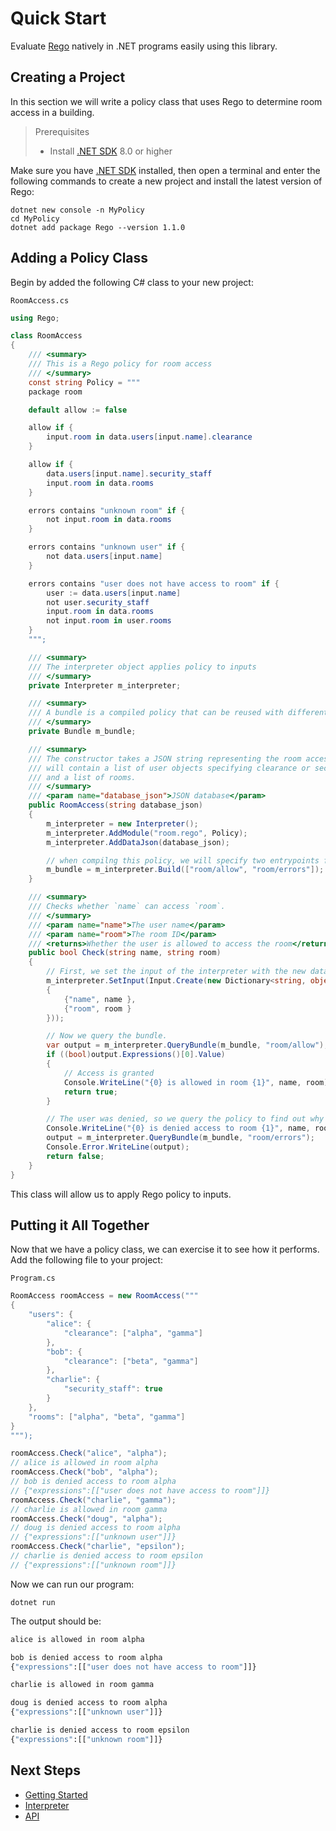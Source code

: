 # Quick Start
Evaluate [Rego](https://www.openpolicyagent.org/docs/latest/policy-language/) natively
in .NET programs easily using this library.

## Creating a Project

In this section we will write a policy class that uses Rego to determine room
access in a building.

> Prerequisites
> * Install [.NET SDK](https://dotnet.microsoft.com/en-us/download) 8.0 or higher

Make sure you have [.NET SDK](https://dotnet.microsoft.com/en-us/download)
installed, then open a terminal and enter the following commands to create a new
project and install the latest version of Rego:

    dotnet new console -n MyPolicy
    cd MyPolicy
    dotnet add package Rego --version 1.1.0

## Adding a Policy Class

Begin by added the following C# class to your new project:

`RoomAccess.cs`
```csharp
using Rego;

class RoomAccess
{
    /// <summary>
    /// This is a Rego policy for room access
    /// </summary>
    const string Policy = """
    package room

    default allow := false

    allow if {
        input.room in data.users[input.name].clearance
    }

    allow if {
        data.users[input.name].security_staff
        input.room in data.rooms
    }

    errors contains "unknown room" if {
        not input.room in data.rooms
    }

    errors contains "unknown user" if {
        not data.users[input.name]
    }

    errors contains "user does not have access to room" if {
        user := data.users[input.name]
        not user.security_staff
        input.room in data.rooms
        not input.room in user.rooms
    }
    """;

    /// <summary>
    /// The interpreter object applies policy to inputs
    /// </summary>
    private Interpreter m_interpreter;

    /// <summary>
    /// A bundle is a compiled policy that can be reused with different inputs
    /// </summary>
    private Bundle m_bundle;

    /// <summary>
    /// The constructor takes a JSON string representing the room access database. This
    /// will contain a list of user objects specifying clearance or security staff status,
    /// and a list of rooms.
    /// </summary>
    /// <param name="database_json">JSON database</param>
    public RoomAccess(string database_json)
    {
        m_interpreter = new Interpreter();
        m_interpreter.AddModule("room.rego", Policy);
        m_interpreter.AddDataJson(database_json);

        // when compilng this policy, we will specify two entrypoints for later evaluation
        m_bundle = m_interpreter.Build(["room/allow", "room/errors"]);
    }

    /// <summary>
    /// Checks whether `name` can access `room`.
    /// </summary>
    /// <param name="name">The user name</param>
    /// <param name="room">The room ID</param>
    /// <returns>Whether the user is allowed to access the room</returns>
    public bool Check(string name, string room)
    {
        // First, we set the input of the interpreter with the new data
        m_interpreter.SetInput(Input.Create(new Dictionary<string, object>
        {
            {"name", name },
            {"room", room }
        }));

        // Now we query the bundle.
        var output = m_interpreter.QueryBundle(m_bundle, "room/allow");
        if ((bool)output.Expressions()[0].Value)
        {
            // Access is granted
            Console.WriteLine("{0} is allowed in room {1}", name, room);
            return true;
        }

        // The user was denied, so we query the policy to find out why
        Console.WriteLine("{0} is denied access to room {1}", name, room);
        output = m_interpreter.QueryBundle(m_bundle, "room/errors");
        Console.Error.WriteLine(output);
        return false;
    }
}
```

This class will allow us to apply Rego policy to inputs.

## Putting it All Together

Now that we have a policy class, we can exercise it to see how it performs.
Add the following file to your project:

`Program.cs`
```csharp
RoomAccess roomAccess = new RoomAccess("""
{
    "users": {
        "alice": {
            "clearance": ["alpha", "gamma"]
        },
        "bob": {
            "clearance": ["beta", "gamma"]
        },
        "charlie": {
            "security_staff": true
        }
    },
    "rooms": ["alpha", "beta", "gamma"]
}
""");

roomAccess.Check("alice", "alpha");
// alice is allowed in room alpha
roomAccess.Check("bob", "alpha");
// bob is denied access to room alpha
// {"expressions":[["user does not have access to room"]]}
roomAccess.Check("charlie", "gamma");
// charlie is allowed in room gamma
roomAccess.Check("doug", "alpha");
// doug is denied access to room alpha
// {"expressions":[["unknown user"]]}
roomAccess.Check("charlie", "epsilon");
// charlie is denied access to room epsilon
// {"expressions":[["unknown room"]]}
```

Now we can run our program:

    dotnet run

The output should be:

```bash
alice is allowed in room alpha

bob is denied access to room alpha
{"expressions":[["user does not have access to room"]]}

charlie is allowed in room gamma

doug is denied access to room alpha
{"expressions":[["unknown user"]]}

charlie is denied access to room epsilon
{"expressions":[["unknown room"]]}
```

## Next Steps

- [Getting Started](docs/getting-started.md)
- [Interpreter](xref:Rego.Interpreter?title=Interpreter+Class)
- [API](xref:Rego?title=API)
